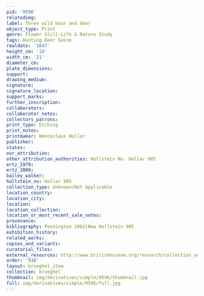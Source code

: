 ```yaml
---
pid: '9596'
relatedimg: 
label: Three wild boar and deer
object_type: Print
genre: Flower Still-Life & Nature Study
tags: Hunting Deer Swine
realdate: '1647'
height_cm: '14'
width_cm: '21'
diameter_cm: 
plate_dimensions: 
support: 
drawing_medium: 
signature: 
signature_location: 
support_marks: 
further_inscription: 
collaborators: 
collaborator_notes: 
collectors_patrons: 
print_type: Etching
print_notes: 
printmaker: Wenceslaus Hollar
publisher: 
states: 
our_attribution: 
other_attribution_authorities: Hollstein No. Hollar 905
ertz_1979: 
ertz_2008: 
bailey_walker: 
hollstein_no: Hollar 905
collection_type: Unknown/Not Applicable
location_country: 
location_city: 
location: 
location_collection: 
location_or_most_recent_sale_notes: 
provenance: 
bibliography: Pennington 2062|New Hollstein 905
exhibition_history: 
related_works: 
copies_and_variants: 
curatorial_files: 
external_resources: http://www.britishmuseum.org/research/collection_online/collection_object_details.aspx?assetId=1498600001&objectId=3580783&partId=1
order: '938'
layout: brueghel_item
collection: brueghel
thumbnail: img/derivatives/simple/9596/thumbnail.jpg
full: img/derivatives/simple/9596/full.jpg
---
```

